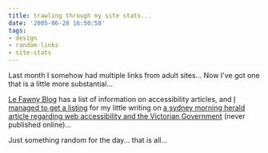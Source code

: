 ```yaml
---
title: trawling through my site stats...
date: '2005-06-28 16:50:58'
tags:
- design
- random-links
- site-stats
---
```


Last month I somehow had multiple links from adult sites... Now I've got one that is a little more substantial...

<a href="http://blog.fawny.org/">Le Fawny Blog</a> has a list of information on accessibility articles, and <a href="http://blog.fawny.org/2005/06/15/b-links/">I managed to get a listing</a> for my little writing on <a href="http://euphemize.net/blog/archives/2005/03/06/and-so-it-begins/">a sydney morning herald article regarding web accessibility and the Victorian Government</a> (never published online)...

Just something random for the day... that is all...

